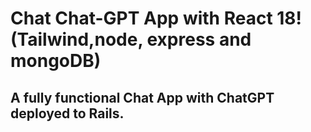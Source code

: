 # Chat Chat-GPT App with React 18! (Tailwind,node, express and mongoDB)

## A fully functional Chat App with ChatGPT deployed to Rails.

